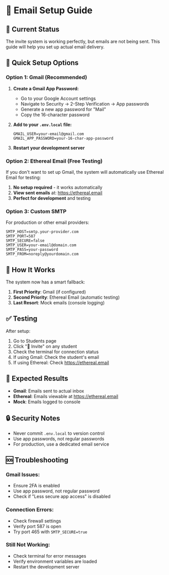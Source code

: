 # 📧 Email Setup Guide

## 🎯 **Current Status**
The invite system is working perfectly, but emails are not being sent. This guide will help you set up actual email delivery.

## 🚀 **Quick Setup Options**

### **Option 1: Gmail (Recommended)**

1. **Create a Gmail App Password:**
   - Go to your Google Account settings
   - Navigate to Security → 2-Step Verification → App passwords
   - Generate a new app password for "Mail"
   - Copy the 16-character password

2. **Add to your `.env.local` file:**
   ```env
   GMAIL_USER=your-email@gmail.com
   GMAIL_APP_PASSWORD=your-16-char-app-password
   ```

3. **Restart your development server**

### **Option 2: Ethereal Email (Free Testing)**

If you don't want to set up Gmail, the system will automatically use Ethereal Email for testing:

1. **No setup required** - it works automatically
2. **View sent emails** at: https://ethereal.email
3. **Perfect for development** and testing

### **Option 3: Custom SMTP**

For production or other email providers:

```env
SMTP_HOST=smtp.your-provider.com
SMTP_PORT=587
SMTP_SECURE=false
SMTP_USER=your-email@domain.com
SMTP_PASS=your-password
SMTP_FROM=noreply@yourdomain.com
```

## 🔧 **How It Works**

The system now has a smart fallback:

1. **First Priority**: Gmail (if configured)
2. **Second Priority**: Ethereal Email (automatic testing)
3. **Last Resort**: Mock emails (console logging)

## ✅ **Testing**

After setup:

1. Go to Students page
2. Click "📧 Invite" on any student
3. Check the terminal for connection status
4. If using Gmail: Check the student's email
5. If using Ethereal: Check https://ethereal.email

## 🎉 **Expected Results**

- **Gmail**: Emails sent to actual inbox
- **Ethereal**: Emails viewable at https://ethereal.email
- **Mock**: Emails logged to console

## 🔒 **Security Notes**

- Never commit `.env.local` to version control
- Use app passwords, not regular passwords
- For production, use a dedicated email service

## 🆘 **Troubleshooting**

### **Gmail Issues:**
- Ensure 2FA is enabled
- Use app password, not regular password
- Check if "Less secure app access" is disabled

### **Connection Errors:**
- Check firewall settings
- Verify port 587 is open
- Try port 465 with `SMTP_SECURE=true`

### **Still Not Working:**
- Check terminal for error messages
- Verify environment variables are loaded
- Restart the development server 